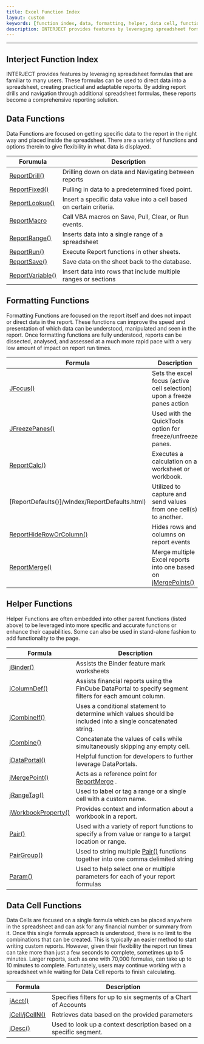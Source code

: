 ```yaml
---
title: Excel Function Index
layout: custom
keywords: [function index, data, formatting, helper, data cell, functions]
description: INTERJECT provides features by leveraging spreadsheet formulas that are familiar to many users. These formulas can be used to direct data into a spreadsheet, creating practical and adaptable reports. By adding report drills and navigation through additional spreadsheet formulas, these reports become a comprehensive reporting solution.
---
```

* * *

##  **Interject Function Index**

INTERJECT provides features by leveraging spreadsheet formulas that are familiar to many users. These formulas can be used to direct data into a spreadsheet, creating practical and adaptable reports. By adding report drills and navigation through additional spreadsheet formulas, these reports become a comprehensive reporting solution.

## Data Functions

Data Functions are focused on getting specific data to the report in the right way and placed inside the spreadsheet. There are a variety of functions and options therein to give flexibility in what data is displayed.

| Forumula                                                | Description                                                         |
|---------------------------------------------------------|---------------------------------------------------------------------|
| [ReportDrill()](/wIndex/ReportDrill.html)       | Drilling down on data and Navigating between reports                |
| [ReportFixed()](/wIndex/ReportFixed.html)       | Pulling in data to a predetermined fixed point.                     |
| [ReportLookup()](/wIndex/ReportLookup.html)    | Insert a specific data value into a cell based on certain criteria. |
| [ReportMacro](/wIndex/ReportMacro.html)         | Call VBA macros on Save, Pull, Clear, or Run events.                |
| [ReportRange()](/wIndex/ReportRange.html)       | Inserts data into a single range of a spreadsheet                   |
| [ReportRun()](/wIndex/ReportRun.html)           | Execute Report functions in other sheets.                           |
| [ReportSave()](/wIndex/ReportSave.html)         | Save data on the sheet back to the database.                        |
| [ReportVariable()](/wIndex/ReportVariable.html) | Insert data into rows that include multiple ranges or sections      |


## Formatting Functions

Formatting Functions are focused on the report itself and does not impact or direct data in the report. These functions can improve the speed and presentation of which data can be understood, manipulated and seen in the report. Once formatting functions are fully understood, reports can be dissected, analysed, and assessed at a much more rapid pace with a very low amount of impact on report run times.

| Formula                                                                | Description                                                                                        |
|------------------------------------------------------------------------|----------------------------------------------------------------------------------------------------|
| [JFocus()](/wIndex/jFocus.html)                                         | Sets the excel focus (active cell selection) upon a freeze panes action                            |
| [JFreezePanes()](/wIndex/jFreezePanes.html)                   | Used with the QuickTools option for freeze/unfreeze panes.                                         |
| [ReportCalc()](/wIndex/ReportCalc.html)                       | Executes a calculation on a worksheet or workbook.                                                 |
| [ReportDefaults()]/wIndex/ReportDefaults.html)                | Utilized to capture and send values from one cell(s) to another.                                   |
| [ReportHideRowOrColumn()](/wIndex/ReportHideRowOrColumn.html) | Hides rows and columns on report events                                                            |
| [ReportMerge()](/wIndex/ReportMerge.html)                     | Merge multiple Excel reports into one based on [jMergePoints()](/wIndex/jMergePoint.html) |


## Helper Functions

Helper Functions are often embedded into other parent functions (listed above) to be leveraged into more specific and accurate functions or enhance their capabilities. Some can also be used in stand-alone fashion to add functionality to the page.

| Formula                                                       | Description                                                                                                  |
|---------------------------------------------------------------|--------------------------------------------------------------------------------------------------------------|
| [jBinder()](/wIndex/jBinder.html)                     | Assists the Binder feature mark worksheets                                                                   |
| [jColumnDef()](/wIndex/jColumnDef.html)              | Assists financial reports using the FinCube DataPortal to specify segment filters for each amount column.    |
| [jCombineIf()](/wIndex/jCombine_IF.html)             | Uses a conditional statement to determine which values should be included into a single concatenated string. |
| [jCombine()](/wIndex/jCombine.html)                   | Concatenate the values of cells while simultaneously skipping any empty cell.                                |
| [jDataPortal()](/wIndex/jDataPortal.html)             | Helpful function for developers to further leverage DataPortals.                                             |
| [jMergePoint()](/wIndex/jMergePoint.html)            | Acts as a reference point for [ReportMerge](/wIndex/ReportMerge.html) .                            |
| [jRangeTag()](/wIndex/jRangeTag.html)                | Used to label or tag a range or a single cell with a custom name.                                            |
| [jWorkbookProperty()](/wIndex/jWorkbookProperty.html) | Provides context and information about a workbook in a report.                                               |
| [Pair()](/wIndex/Pair.html)                           | Used with a variety of report functions to specify a from value or range to a target location or range.      |
| [PairGroup()](/wIndex/PairGroup.html)                 | Used to string multiple [Pair()](Pair.html) functions together into one comma delimited string      |
| [Param()](/wIndex/Param.html)                         | Used to help select one or multiple parameters for each of your report formulas                              |

## Data Cell Functions

Data Cells are focused on a single formula which can be placed anywhere in the spreadsheet and can ask for any financial number or summary from it. Once this single formula approach is understood, there is no limit to the combinations that can be created. This is typically an easier method to start writing custom reports. However, given their flexibility the report run times can take more than just a few seconds to complete, sometimes up to 5 minutes. Larger reports, such as one with 70,000 formulas, can take up to 10 minutes to complete. Fortunately, users may continue working with a spreadsheet while waiting for Data Cell reports to finish calculating.

| Formula                                      | Description                                                        |
|----------------------------------------------|--------------------------------------------------------------------|
| [jAcct()](/wIndex/jAcct.html)        | Specifies filters for up to six segments of a Chart of Accounts    |
| [jCell/jCellN()](/wIndex/jCell.html) | Retrieves data based on the provided parameters                    |
| [jDesc()](/wIndex/jDesc.html)        | Used to look up a context description based on a specific segment. |
